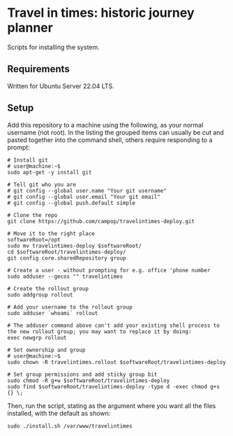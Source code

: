 # Travel in times: historic journey planner

Scripts for installing the system.


## Requirements

Written for Ubuntu Server 22.04 LTS.


## Setup

Add this repository to a machine using the following, as your normal username (not root). In the listing the grouped items can usually be cut and pasted together into the command shell, others require responding to a prompt:

```shell
# Install git
# user@machine:~$
sudo apt-get -y install git

# Tell git who you are
# git config --global user.name "Your git username"
# git config --global user.email "Your git email"
# git config --global push.default simple

# Clone the repo
git clone https://github.com/campop/travelintimes-deploy.git

# Move it to the right place
softwareRoot=/opt
sudo mv travelintimes-deploy $softwareRoot/
cd $softwareRoot/travelintimes-deploy/
git config core.sharedRepository group

# Create a user - without prompting for e.g. office 'phone number
sudo adduser --gecos "" travelintimes

# Create the rollout group
sudo addgroup rollout

# Add your username to the rollout group
sudo adduser `whoami` rollout

# The adduser command above can't add your existing shell process to the new rollout group; you may want to replace it by doing:
exec newgrp rollout

# Set ownership and group
# user@machine:~$
sudo chown -R travelintimes.rollout $softwareRoot/travelintimes-deploy

# Set group permissions and add sticky group bit
sudo chmod -R g+w $softwareRoot/travelintimes-deploy
sudo find $softwareRoot/travelintimes-deploy -type d -exec chmod g+s {} \;
```

Then, run the script, stating as the argument where you want all the files installed, with the default as shown:

```
sudo ./install.sh /var/www/travelintimes
```
